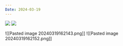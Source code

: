 ```yaml
---
Date: 2024-03-19
---
```

<img src="{{ site.baseurl }}/assets/Pics/Pasted image 20240319162143.png"/>
<img src="{{ site.baseurl }}/assets/Pics/Pasted image 20240319162152.png"/>

![[Pasted image 20240319162143.png]]
![[Pasted image 20240319162152.png]]